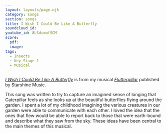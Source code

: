 ```yaml
---
layout: layouts/page.njk
category: songs
section: songs
title: I Wish I Could Be Like A Butterfly
soundcloud_id:
youtube_id: 8LSdsmofSCM
score:
  pdf:
  image:
tags:
  - Insects
  - Key Stage 1
  - Musical
---
```


[*I Wish I Could Be Like A Butterfly*](https://www.starshine.co.uk/flutterpillar) is from my musical [*Flutterpillar*](https://www.starshine.co.uk/flutterpillar) published by Starshine Music.

This song was written to try to capture an imagined sense of longing that Caterpillar feels as she looks up at the beautiful butterflies flying around the garden. I spent a lot of my childhood imagining the various creatures in our garden were able to communicate with each other. I loved the idea that the ones that flew would be able to report back to those that were earth-bound and describe what they saw from the sky. These ideas have been central to the main themes of this musical.
